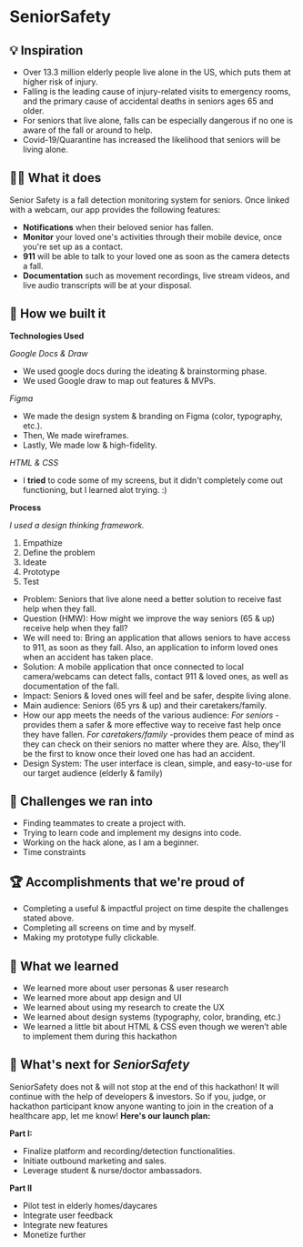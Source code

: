 # SeniorSafety
## 💡 Inspiration

* Over 13.3 million elderly people live alone in the US, which puts them at higher risk of injury.
* Falling is the leading cause of injury-related visits to emergency rooms, and the primary cause of accidental deaths in seniors ages 65 and older.
* For seniors that live alone, falls can be especially dangerous if no one is aware of the fall or around to help. 
* Covid-19/Quarantine has increased the likelihood that seniors will be living alone.

## 👴📱 What it does

Senior Safety is a fall detection monitoring system for seniors. Once linked with a webcam, our app provides the following features:
* **Notifications** when their beloved senior has fallen.
* **Monitor** your loved one's activities through their mobile device, once you're set up as a contact.
* **911** will be able to talk to your loved one as soon as the camera detects a fall.
* **Documentation** such as movement recordings, live stream videos, and live audio transcripts will be at your disposal.

## 🔨 How we built it

**Technologies Used**

_Google Docs & Draw_
* We used google docs during the ideating & brainstorming phase.
* We used Google draw to map out features & MVPs.

_Figma_
* We made the design system & branding on Figma (color, typography, etc.).
* Then, We made wireframes.
* Lastly, We made low & high-fidelity.

_HTML & CSS_
* I **tried** to code some of my screens, but it didn't completely come out functioning, but I learned alot trying. :)

**Process**

_I used a design thinking framework._

1. Empathize
2. Define the problem
3. Ideate
4. Prototype
5. Test

* Problem: Seniors that live alone need a better solution to receive fast help when they fall.
* Question (HMW): How might we improve the way seniors (65 & up) receive help when they fall?
* We will need to: Bring an application that allows seniors to have access to 911, as soon as they fall. Also, an application to inform loved ones when an accident has taken place.
* Solution: A mobile application that once connected to local camera/webcams can detect falls, contact 911 & loved ones, as well as documentation of the fall.
* Impact: Seniors & loved ones will feel and be safer, despite living alone.
* Main audience: Seniors (65 yrs & up) and their caretakers/family.
* How our app meets the needs of the various audience: *For seniors* -provides them a safer & more effective way to receive fast help once they have fallen. *For caretakers/family* -provides them peace of mind as they can check on their seniors no matter where they are. Also, they'll be the first to know once their loved one has had an accident.
* Design System: The user interface is clean, simple, and easy-to-use for our target audience (elderly & family)

## 😤 Challenges we ran into

* Finding teammates to create a project with.
* Trying to learn code and implement my designs into code.
* Working on the hack alone, as I am a beginner.
* Time constraints

## 🏆 Accomplishments that we're proud of

* Completing a useful & impactful project on time despite the challenges stated above.
* Completing all screens on time and by myself.
* Making my prototype fully clickable.

## 📖 What we learned

* We learned more about user personas & user research
* We learned more about app design and UI
* We learned about using my research to create the UX
* We learned about design systems (typography, color, branding, etc.)
* We learned a little bit about HTML & CSS even though we weren’t able to implement them during this hackathon

## 🚀 What's next for _SeniorSafety_

SeniorSafety does not & will not stop at the end of this hackathon! It will continue with the help of developers & investors. So if you, judge, or hackathon participant know anyone wanting to join in the creation of a healthcare app, let me know! **Here's our launch plan:**

**Part I:**

* Finalize platform and recording/detection functionalities.
* Initiate outbound marketing and sales.
* Leverage student & nurse/doctor ambassadors.

**Part II**
* Pilot test in elderly homes/daycares
* Integrate user feedback
* Integrate new features
* Monetize further
